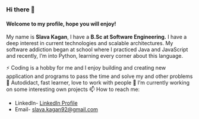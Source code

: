 ### Hi there 👋

#### Welcome to my profile, hope you will enjoy!

My name is <b>Slava Kagan</b>, I have a <b>B.Sc at Software Engineering.</b>
I have a deep interest in current technologies and scalable architectures. My software addiction began at school where I practiced Java and JavaScript and recently, I’m into Python, learning every corner about this language. 

⚡ Coding is a hobby for me and I enjoy building and creating new application and programs to pass the time and solve my and other problems
🌱 Autodidact, fast learner, love to work with people
🔭 I’m currently working on some interesting own projects
📫 How to reach me:
  * LinkedIn- [LinkedIn Profile](https://www.linkedin.com/in/slava-kagan-4b776596/)
  * Email- slava.kagan92@gmail.com

<!--
**SlavaKagan/SlavaKagan** is a ✨ _special_ ✨ repository because its `README.md` (this file) appears on your GitHub profile.

Here are some ideas to get you started:

- 🔭 I’m currently working on ...
- 🌱 I’m currently learning ...
- 👯 I’m looking to collaborate on ...
- 🤔 I’m looking for help with ...
- 💬 Ask me about ...
- 📫 How to reach me: ...
- 😄 Pronouns: ...
- ⚡ Fun fact: ...
-->
